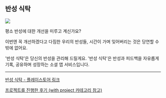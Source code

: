 ## 반성 식탁

![](https://images.velog.io/images/dongwan999/post/7d6640f2-d2d8-4aa3-b389-173a440923bd/%E1%84%89%E1%85%B3%E1%84%8F%E1%85%B3%E1%84%85%E1%85%B5%E1%86%AB%E1%84%89%E1%85%A3%E1%86%BA%202021-11-18%20%E1%84%8B%E1%85%A9%E1%84%92%E1%85%AE%2010.53.41.png)

평소 반성에 대한 개선을 미루고 계신가요?

이번엔 꼭 개선하겠다고 다짐한 우리의 반성들,
시간이 가며 잊어버리는 것은 당연할 수 밖에 없어요.

'반성 식탁'은 당신의 반성을 관리해 드릴게요.
'반성 식탁'은 반성과 피드백을 자유롭게 기록, 공유하며 성장하는 소셜 앱 서비스입니다.

---

[반성 식탁 - 플레이스토어 링크](https://play.google.com/store/apps/details?id=com.devwan.plateofselfreflection)

[프로젝트를 진행한 후기 (with project 카테고리 참고)](https://velog.io/@dongwan999/LIST)
